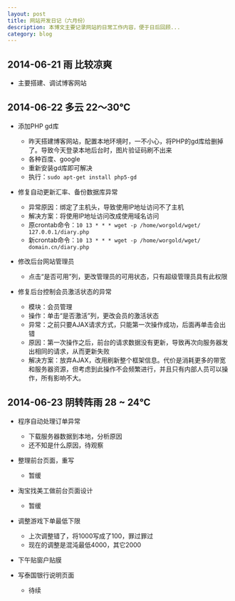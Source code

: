 ```yaml
---
layout: post
title: 网站开发日记（六月份）
description: 本博文主要记录网站的日常工作内容，便于日后回顾...
category: blog
---
```


## 2014-06-21 雨 比较凉爽

+	主要搭建、调试博客网站

## 2014-06-22 多云 22～30℃

+	添加PHP gd库

	*	昨天搭建博客网站，配置本地环境时，一不小心，将PHP的gd库给删掉了。导致今天登录本地后台时，图片验证码刷不出来
	*	各种百度、google
	*	重新安装gd库即可解决
	*	执行：`sudo apt-get install php5-gd`

+	修复自动更新汇率、备份数据库异常

	*	异常原因：绑定了主机头，导致使用IP地址访问不了主机
	*	解决方案：将使用IP地址访问改成使用域名访问
	*	原crontab命令：`10 13 * * * wget -p /home/worgold/wget/ 127.0.0.1/diary.php`
	*	新crontab命令：`10 13 * * * wget -p /home/worgold/wget/ domain.cn/diary.php`

+	修改后台网站管理员

	*	点击“是否可用”列，更改管理员的可用状态，只有超级管理员具有此权限

+	修复后台控制会员激活状态的异常

	*	模块：会员管理
	*	操作：单击“是否激活”列，更改会员的激活状态
	*	异常：之前只要AJAX请求方式，只能第一次操作成功，后面再单击会出错
	*	原因：第一次操作之后，前台的请求数据没有更新，导致再次向服务器发出相同的请求，从而更新失败
	*	解决方案：放弃AJAX，改用刷新整个框架信息。代价是消耗更多的带宽和服务器资源，但考虑到此操作不会频繁进行，并且只有内部人员可以操作，所有影响不大。

##	2014-06-23 阴转阵雨 28 ~ 24℃

+	程序自动处理订单异常

	*	下载服务器数据到本地，分析原因		
	*	还不知是什么原因，待观察

+	整理前台页面，重写

	*	暂缓

+	淘宝找美工做前台页面设计

	*	暂缓

+	调整游戏下单最低下限

	*	上次调整错了，将1000写成了100，罪过罪过
	*	现在的调整是混沌最低4000，其它2000

+	下午贴窗户贴膜

+	写泰国银行说明页面

	*	待续
	
